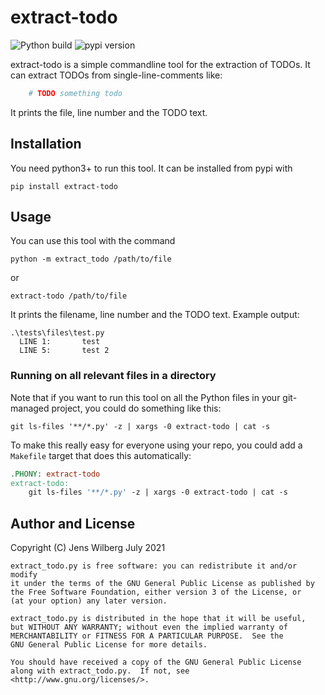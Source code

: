 # extract-todo

![Python build](https://github.com/follnoob/extract-todo/workflows/Python%20build/badge.svg)
![pypi version](https://img.shields.io/pypi/v/extract-todo)

extract-todo is a simple commandline tool for the extraction of TODOs.
It can extract TODOs from single-line-comments like:

```python
    # TODO something todo
```

It prints the file, line number and the TODO text.

## Installation

You need python3+ to run this tool. It can be installed from pypi with

    pip install extract-todo

## Usage

You can use this tool with the command

    python -m extract_todo /path/to/file

or

    extract-todo /path/to/file

It prints the filename, line number and the TODO text. Example output:

    .\tests\files\test.py
      LINE 1:       test
      LINE 5:       test 2

### Running on all relevant files in a directory

Note that if you want to run this tool on all the Python files in your
git-managed project, you could do something like this:

    git ls-files '**/*.py' -z | xargs -0 extract-todo | cat -s

To make this really easy for everyone using your repo, you could add a `Makefile` target that does this automatically:

```Makefile
.PHONY: extract-todo
extract-todo:
	git ls-files '**/*.py' -z | xargs -0 extract-todo | cat -s
```

## Author and License

Copyright (C) Jens Wilberg July 2021

    extract_todo.py is free software: you can redistribute it and/or modify
    it under the terms of the GNU General Public License as published by
    the Free Software Foundation, either version 3 of the License, or
    (at your option) any later version.

    extract_todo.py is distributed in the hope that it will be useful,
    but WITHOUT ANY WARRANTY; without even the implied warranty of
    MERCHANTABILITY or FITNESS FOR A PARTICULAR PURPOSE.  See the
    GNU General Public License for more details.

    You should have received a copy of the GNU General Public License
    along with extract_todo.py.  If not, see <http://www.gnu.org/licenses/>.
